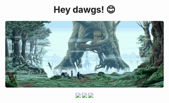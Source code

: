 <h1 align="center">Hey dawgs! 😊</h1>

<p align="center"><img src="NW0mK39.gif" alt="uwu" style="border-radius: 5px;"></p>
<p align="center">
  <img src="https://api.visitorbadge.io/api/visitors?path=whatcolorisyourbugati&countColor=%23e37383">
  <img src="https://img.shields.io/github/followers/whatcolorisyourbugati?color=e37383&style=for-the-badge&logo=github&label=Follow">
  <img src="https://img.shields.io/github/stars/whatcolorisyourbugati?color=e37383&style=for-the-badge&logo=github&label=Stars">
</p>
